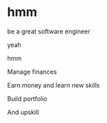 # hmm
be a great software engineer

yeah


hmm

Manage finances

Earn money and learn new skills 

Build portfolio

And upskill
